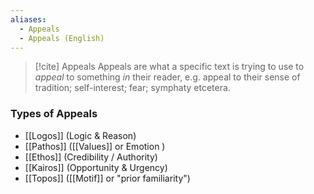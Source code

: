 ```yaml
---
aliases:
  - Appeals
  - Appeals (English)
---
```

>[!cite] Appeals
>Appeals are what a specific text is trying to use to *appeal* to something *in* their reader, e.g. appeal to their sense of tradition; self-interest; fear; symphaty etcetera.

### Types of Appeals
- [[Logos]] (Logic & Reason)
- [[Pathos]] ([[Values]] or Emotion )
- [[Ethos]] (Credibility / Authority)
- [[Kairos]] (Opportunity & Urgency)
- [[Topos]] ([[Motif]] or "prior familiarity")


